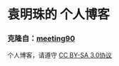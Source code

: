 
# 袁明珠的 个人博客

### 克隆自：[meeting90](https://meeting90.github.io)

个人博客，请遵守 [CC BY-SA 3.0协议](http://creativecommons.org/licenses/by-sa/3.0/deed.zh)
